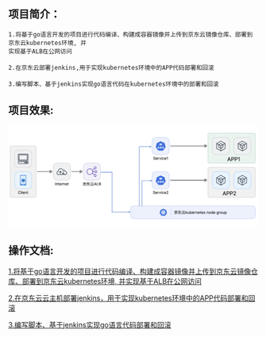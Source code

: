 ## 项目简介： 

```
1.将基于go语言开发的项目进行代码编译、构建成容器镜像并上传到京东云镜像仓库、部署到京东云kubernetes环境, 并
实现基于ALB在公网访问

2.在京东云部署jenkins,用于实现kubernetes环境中的APP代码部署和回滚

3.编写脚本、基于jenkins实现go语言代码在kubernetes环境中的部署和回滚
```


## 项目效果:

![image-20240328172216698](images/image-20240328172216698.png)

## 操作文档:

[1.将基于go语言开发的项目进行代码编译、构建成容器镜像并上传到京东云镜像仓库、部署到京东云kubernetes环境, 并实现基于ALB在公网访问](https://github.com/zhangshijle/hello-world/blob/main/docs/1.%E5%B0%86go%E6%9C%8D%E5%8A%A1%E8%BF%9B%E8%A1%8C%E4%BB%A3%E7%A0%81%E7%BC%96%E8%AF%91%E5%B9%B6%E9%83%A8%E7%BD%B2%E5%88%B0%E4%BA%AC%E4%B8%9C%E4%BA%91kubernetes/%E5%B0%86go%E6%9C%8D%E5%8A%A1%E9%83%A8%E7%BD%B2%E5%88%B0%E4%BA%AC%E4%B8%9C%E4%BA%91K8S.md)

[2.在京东云云主机部署jenkins，用于实现kubernetes环境中的APP代码部署和回滚](https://github.com/zhangshijle/hello-world/blob/main/docs/2.%E4%BA%AC%E4%B8%9C%E4%BA%91%E9%83%A8%E7%BD%B2%E9%83%A8%E7%BD%B2jenkins/%E4%BA%AC%E4%B8%9C%E4%BA%91%E9%83%A8%E7%BD%B2%E9%83%A8%E7%BD%B2jenkins.md)

[3.编写脚本、基于jenkins实现go语言代码部署和回滚](https://github.com/zhangshijle/hello-world/blob/main/docs/3.%E5%9F%BA%E4%BA%8Ejenkins%E5%AE%9E%E7%8E%B0go%E8%AF%AD%E8%A8%80%E4%BB%A3%E7%A0%81%E9%83%A8%E7%BD%B2%E5%92%8C%E5%9B%9E%E6%BB%9A/%E5%9F%BA%E4%BA%8Ejenkins%E5%AE%9E%E7%8E%B0go%E8%AF%AD%E8%A8%80%E4%BB%A3%E7%A0%81%E9%83%A8%E7%BD%B2%E5%92%8C%E5%9B%9E%E6%BB%9A.md)
